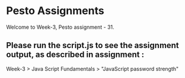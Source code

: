 # Pesto Assignments  

Welcome to Week-3, Pesto assignment - 31.

## Please run the script.js to see the assignment output, as described in assignment :
Week-3 > Java Script Fundamentals > "JavaScript password strength"
